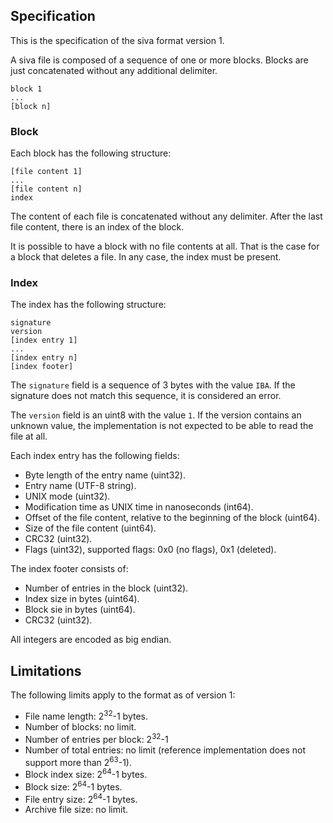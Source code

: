 
## Specification

This is the specification of the siva format version 1.

A siva file is composed of a sequence of one or more blocks. Blocks are just
concatenated without any additional delimiter.

```
block 1
...
[block n]
```

### Block

Each block has the following structure:

```
[file content 1]
...
[file content n]
index
```

The content of each file is concatenated without any delimiter. After the last
file content, there is an index of the block.

It is possible to have a block with no file contents at all. That is the case
for a block that deletes a file. In any case, the index must be present. 

### Index

The index has the following structure:

```
signature
version
[index entry 1]
...
[index entry n]
[index footer]
```

The `signature` field is a sequence of 3 bytes with the value `IBA`. If the
signature does not match this sequence, it is considered an error.

The `version` field is an uint8 with the value `1`. If the version contains an
unknown value, the implementation is not expected to be able to read the file
at all.

Each index entry has the following fields:

* Byte length of the entry name (uint32).
* Entry name (UTF-8 string).
* UNIX mode (uint32).
* Modification time as UNIX time in nanoseconds (int64).
* Offset of the file content, relative to the beginning of the block (uint64).
* Size of the file content (uint64).
* CRC32 (uint32).
* Flags (uint32), supported flags: 0x0 (no flags), 0x1 (deleted).

The index footer consists of:

* Number of entries in the block (uint32).
* Index size in bytes (uint64).
* Block sie in bytes (uint64).
* CRC32 (uint32).

All integers are encoded as big endian.

## Limitations

The following limits apply to the format as of version 1:

* File name length: 2<sup>32</sup>-1 bytes.
* Number of blocks: no limit.
* Number of entries per block: 2<sup>32</sup>-1
* Number of total entries: no limit (reference implementation does not support more than 2<sup>63</sup>-1).
* Block index size: 2<sup>64</sup>-1 bytes.
* Block size: 2<sup>64</sup>-1 bytes.
* File entry size: 2<sup>64</sup>-1 bytes.
* Archive file size: no limit.

